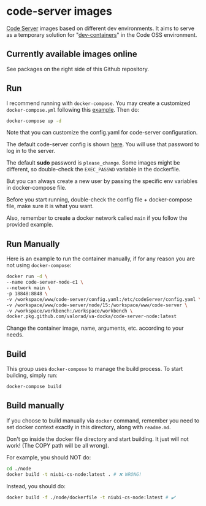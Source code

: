 # code-server images

[Code Server](https://github.com/cdr/code-server) images based on different dev environments. It aims to serve as a temporary solution for "[dev-containers](https://code.visualstudio.com/docs/remote/containers)" in the Code OSS environment.

## Currently available images online

See packages on the right side of this Github repository.

## Run

I recommend running with `docker-compose`. You may create a customized `docker-compose.yml` following this [example](./docker-compose.run.example.yaml). Then do:

``` bash
docker-compose up -d
```

Note that you can customize the config.yaml for code-server configuration.

The default code-server config is shown [here](./common/config.yaml). You will use that password to log in to the server.

The default **sudo** password is `please_change`. Some images might be different, so double-check the `EXEC_PASSWD` variable in the dockerfile.

But you can always create a new user by passing the specific env variables in docker-compose file.

Before you start running, double-check the config file + docker-compose file, make sure it is what you want.

Also, remember to create a docker network called `main` if you follow the provided example.

## Run Manually

Here is an example to run the container manually, if for any reason you are not using `docker-compose`:

``` bash
docker run -d \
--name code-server-node-c1 \
--network main \
-p 18848:8848 \
-v /workspace/www/code-server/config.yaml:/etc/codeServer/config.yaml \
-v /workspace/www/code-server/node/15:/workspace/www/code-server \
-v /workspace/workbench:/workspace/workbench \
docker.pkg.github.com/valorad/va-docka/code-server-node:latest
```

Change the container image, name, arguments, etc. according to your needs.

## Build

This group uses `docker-compose` to manage the build process. To start building, simply run:

``` bash
docker-compose build
```

## Build manually

If you choose to build manually via `docker` command, remember you need to set docker context exactly in this directory, along with `readme.md`.

Don't go inside the docker file directory and start building. It just will not work! (The COPY path will be all wrong).

For example, you should NOT do:

``` bash
cd ./node
docker build -t niubi-cs-node:latest . # ❌ WRONG! 
```

Instead, you should do:

``` bash
docker build -f ./node/dockerfile -t niubi-cs-node:latest # ✔️
```
